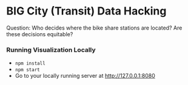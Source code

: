 # BIG City (Transit) Data Hacking


Question:
Who decides where the bike share stations are located?  Are these decisions equitable?


### Running Visualization Locally

- `npm install`
- `npm start`
- Go to your locally running server at http://127.0.0.1:8080
